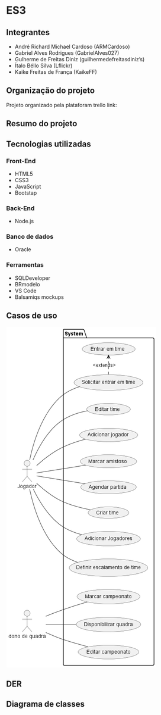 # ES3
## Integrantes
 - André Richard Michael Cardoso (ARMCardoso)
 - Gabriel Alves Rodrigues (GabrielAlves027)
 - Gulherme de Freitas Diniz (guilhermedefreitasdiniz’s)
 - Ítalo Béllo Silva (Lflickr)
 - Kaike Freitas de França (KaikeFF)

## Organização do projeto
Projeto organizado pela plataforam trello
link:
## Resumo do projeto

## Tecnologias utilizadas 
### Front-End
 - HTML5
 - CSS3
 - JavaScript
 - Bootstap

### Back-End
 - Node.js
   
### Banco de dados
 - Oracle
   
### Ferramentas
 - SQLDeveloper
 - BRmodelo
 - VS Code
 - Balsamiqs mockups
   
## Casos de uso
![Casos de uso](docs/useCases/CasosDeUso.png)
## DER

## Diagrama de classes
